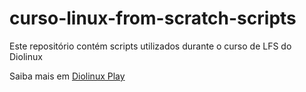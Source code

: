 # curso-linux-from-scratch-scripts
Este repositório contém scripts utilizados durante o curso de LFS do Diolinux

Saiba mais em [Diolinux Play](https:play.diolinux.com.br)
